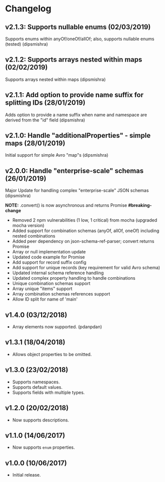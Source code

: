 # Changelog

## v2.1.3: Supports nullable enums (02/03/2019)

Supports enums within anyOf/oneOf/allOf; also, supports nullable enums (tested) (dipsmishra)

## v2.1.2: Supports arrays nested within maps (02/02/2019)

Supports arrays nested within maps (dipsmishra)

## v2.1.1: Add option to provide name suffix for splitting IDs (28/01/2019)

Adds option to provide a name suffix when name and namespace are derived from the "id" field (dipsmishra)

## v2.1.0: Handle "additionalProperties" - simple maps (28/01/2019)

Initial support for simple Avro "map"s (dipsmishra)

## v2.0.0: Handle "enterprise-scale" schemas (26/01/2019)

Major Update for handling complex "enterprise-scale" JSON schemas (dipsmishra)

**NOTE:** .convert() is now asynchronous and returns Promise **#breaking-change**

* Removed 2 npm vulnerabilities (1 low, 1 critical) from mocha (upgraded mocha version)
* Added support for combination schemas (anyOf, allOf, oneOf) including nested combinations
* Added peer dependency on json-schema-ref-parser; convert returns Promise
* Array or null implementation update
* Updated code example for Promise
* Add support for record suffix config
* Add support for unique records (key requirement for valid Avro schema)
* Updated internal schema reference handling
* Updated complex property handling to handle combinations
* Unique combination schemas support
* Array unique "items" support
* Array combination schemas references support
* Allow ID split for name of 'main'

## v1.4.0 (03/12/2018)

* Array elements now supported. (pdanpdan)

## v1.3.1 (18/04/2018)

* Allows object properties to be omitted.

## v1.3.0 (23/02/2018)

* Supports namespaces.
* Supports default values.
* Supports fields with multiple types.

## v1.2.0 (20/02/2018)

* Now supports descriptions.

## v1.1.0 (14/06/2017)

* Now supports `enum` properties.

## v1.0.0 (10/06/2017)

* Initial release.
